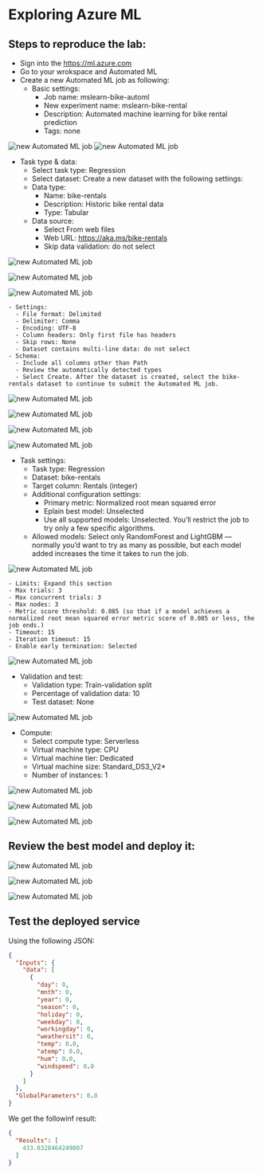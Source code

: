 # Exploring Azure ML

## Steps to reproduce the lab:
- Sign into the https://ml.azure.com
- Go to your wrokspace and Automated ML
- Create a new Automated ML job as following:
  - Basic settings:
    - Job name: mslearn-bike-automl
    -  New experiment name: mslearn-bike-rental
    - Description: Automated machine learning for bike rental prediction
    - Tags: none

![new Automated ML job](./images/Screenshot%202024-02-19%20at%2010.48.52.png)
![new Automated ML job](./images/Screenshot%202024-02-19%20at%2010.50.07.png)

  - Task type & data:
    - Select task type: Regression
    - Select dataset: Create a new dataset with the following settings:
    - Data type:
      - Name: bike-rentals
      - Description: Historic bike rental data
      - Type: Tabular
    - Data source:
      - Select From web files
      - Web URL: https://aka.ms/bike-rentals
      - Skip data validation: do not select

![new Automated ML job](./images/Screenshot%202024-02-19%20at%2010.50.44.png)

![new Automated ML job](./images/Screenshot%202024-02-19%20at%2010.50.59.png)

![new Automated ML job](./images/Screenshot%202024-02-19%20at%2010.51.18.png)

    - Settings:
      - File format: Delimited
      - Delimiter: Comma
      - Encoding: UTF-8
      - Column headers: Only first file has headers
      - Skip rows: None
      - Dataset contains multi-line data: do not select
    - Schema:
      - Include all columns other than Path
      - Review the automatically detected types
      - Select Create. After the dataset is created, select the bike-rentals dataset to continue to submit the Automated ML job.

![new Automated ML job](./images/Screenshot%202024-02-19%20at%2010.51.47.png)

![new Automated ML job](./images/Screenshot%202024-02-19%20at%2010.52.11.png)

![new Automated ML job](./images/Screenshot%202024-02-19%20at%2010.52.19.png)

![new Automated ML job](./images/Screenshot%202024-02-19%20at%2010.52.34.png)

  - Task settings:
    - Task type: Regression
    - Dataset: bike-rentals
    - Target column: Rentals (integer)
    - Additional configuration settings:
      - Primary metric: Normalized root mean squared error
      - Eplain best model: Unselected
      - Use all supported models: Unselected. You’ll restrict the job to try only a few specific algorithms.
    - Allowed models: Select only RandomForest and LightGBM — normally you’d want to try as many as possible, but each model added increases the time it takes to run the job.

![new Automated ML job](./images/Screenshot%202024-02-19%20at%2011.02.27.png)

    - Limits: Expand this section
    - Max trials: 3
    - Max concurrent trials: 3
    - Max nodes: 3
    - Metric score threshold: 0.085 (so that if a model achieves a normalized root mean squared error metric score of 0.085 or less, the job ends.)
    - Timeout: 15
    - Iteration timeout: 15
    - Enable early termination: Selected

![new Automated ML job](./images/Screenshot%202024-02-19%20at%2011.03.36.png)

  - Validation and test:
    - Validation type: Train-validation split
    - Percentage of validation data: 10
    - Test dataset: None

![new Automated ML job](./images/Screenshot%202024-02-19%20at%2011.04.00.png)

  - Compute:
    - Select compute type: Serverless
    - Virtual machine type: CPU
    - Virtual machine tier: Dedicated
    - Virtual machine size: Standard_DS3_V2*
    - Number of instances: 1
    
![new Automated ML job](./images/Screenshot%202024-02-19%20at%2011.05.08.png)

![new Automated ML job](./images/Screenshot%202024-02-19%20at%2011.05.21.png)

![new Automated ML job](./images/Screenshot%202024-02-19%20at%2011.05.45.png)


## Review the best model and deploy it:

![new Automated ML job](./images/Screenshot%202024-02-19%20at%2012.03.12.png)

![new Automated ML job](./images/Screenshot%202024-02-19%20at%2012.05.52.png)

![new Automated ML job](./images/Screenshot%202024-02-19%20at%2012.06.54.png)

## Test the deployed service
Using the following JSON:
```json
{
  "Inputs": {
    "data": [
      {
        "day": 0,
        "mnth": 0,
        "year": 0,
        "season": 0,
        "holiday": 0,
        "weekday": 0,
        "workingday": 0,
        "weathersit": 0,
        "temp": 0.0,
        "atemp": 0.0,
        "hum": 0.0,
        "windspeed": 0.0
      }
    ]
  },
  "GlobalParameters": 0.0
}
```

We get the followinf result:
```json
{
  "Results": [
    433.0328464249807
  ]
}
```